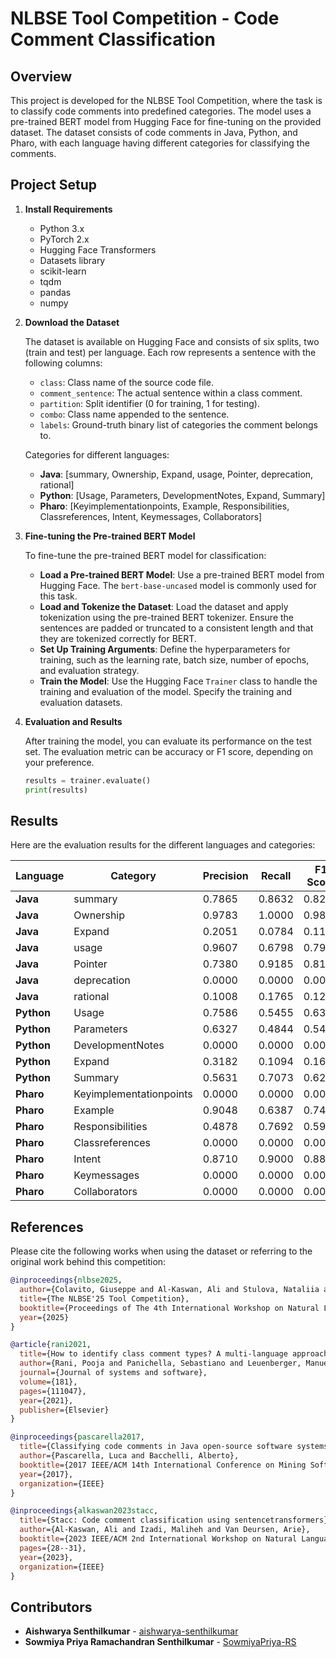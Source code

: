 # NLBSE Tool Competition - Code Comment Classification

## Overview

This project is developed for the NLBSE Tool Competition, where the task is to classify code comments into predefined categories. The model uses a pre-trained BERT model from Hugging Face for fine-tuning on the provided dataset. The dataset consists of code comments in Java, Python, and Pharo, with each language having different categories for classifying the comments.

## Project Setup

1. **Install Requirements**

   - Python 3.x
   - PyTorch 2.x
   - Hugging Face Transformers
   - Datasets library
   - scikit-learn
   - tqdm
   - pandas
   - numpy

2. **Download the Dataset**

   The dataset is available on Hugging Face and consists of six splits, two (train and test) per language. Each row represents a sentence with the following columns:
   - `class`: Class name of the source code file.
   - `comment_sentence`: The actual sentence within a class comment.
   - `partition`: Split identifier (0 for training, 1 for testing).
   - `combo`: Class name appended to the sentence.
   - `labels`: Ground-truth binary list of categories the comment belongs to.

   Categories for different languages:
   - **Java**: [summary, Ownership, Expand, usage, Pointer, deprecation, rational]
   - **Python**: [Usage, Parameters, DevelopmentNotes, Expand, Summary]
   - **Pharo**: [Keyimplementationpoints, Example, Responsibilities, Classreferences, Intent, Keymessages, Collaborators]

3. **Fine-tuning the Pre-trained BERT Model**

   To fine-tune the pre-trained BERT model for classification:
   
   - **Load a Pre-trained BERT Model**: Use a pre-trained BERT model from Hugging Face. The `bert-base-uncased` model is commonly used for this task.
   - **Load and Tokenize the Dataset**: Load the dataset and apply tokenization using the pre-trained BERT tokenizer. Ensure the sentences are padded or truncated to a consistent length and that they are tokenized correctly for BERT.
   - **Set Up Training Arguments**: Define the hyperparameters for training, such as the learning rate, batch size, number of epochs, and evaluation strategy.
   - **Train the Model**: Use the Hugging Face `Trainer` class to handle the training and evaluation of the model. Specify the training and evaluation datasets.


4. **Evaluation and Results**

   After training the model, you can evaluate its performance on the test set. The evaluation metric can be accuracy or F1 score, depending on your preference.

   ```python
   results = trainer.evaluate()
   print(results)
   ```

## Results

Here are the evaluation results for the different languages and categories:

| Language | Category | Precision | Recall | F1 Score |
|----------|----------|-----------|--------|----------|
| **Java** | summary | 0.7865 | 0.8632 | 0.8231 |
| **Java** | Ownership | 0.9783 | 1.0000 | 0.9890 |
| **Java** | Expand | 0.2051 | 0.0784 | 0.1135 |
| **Java** | usage | 0.9607 | 0.6798 | 0.7962 |
| **Java** | Pointer | 0.7380 | 0.9185 | 0.8184 |
| **Java** | deprecation | 0.0000 | 0.0000 | 0.0000 |
| **Java** | rational | 0.1008 | 0.1765 | 0.1283 |
| **Python** | Usage | 0.7586 | 0.5455 | 0.6346 |
| **Python** | Parameters | 0.6327 | 0.4844 | 0.5487 |
| **Python** | DevelopmentNotes | 0.0000 | 0.0000 | 0.0000 |
| **Python** | Expand | 0.3182 | 0.1094 | 0.1628 |
| **Python** | Summary | 0.5631 | 0.7073 | 0.6270 |
| **Pharo** | Keyimplementationpoints | 0.0000 | 0.0000 | 0.0000 |
| **Pharo** | Example | 0.9048 | 0.6387 | 0.7488 |
| **Pharo** | Responsibilities | 0.4878 | 0.7692 | 0.5970 |
| **Pharo** | Classreferences | 0.0000 | 0.0000 | 0.0000 |
| **Pharo** | Intent | 0.8710 | 0.9000 | 0.8852 |
| **Pharo** | Keymessages | 0.0000 | 0.0000 | 0.0000 |
| **Pharo** | Collaborators | 0.0000 | 0.0000 | 0.0000 |

## References

Please cite the following works when using the dataset or referring to the original work behind this competition:

```bibtex
@inproceedings{nlbse2025,
  author={Colavito, Giuseppe and Al-Kaswan, Ali and Stulova, Nataliia and Rani, Pooja},
  title={The NLBSE'25 Tool Competition},
  booktitle={Proceedings of The 4th International Workshop on Natural Language-based Software Engineering (NLBSE'25)},
  year={2025}
}

@article{rani2021,
  title={How to identify class comment types? A multi-language approach for class comment classification},
  author={Rani, Pooja and Panichella, Sebastiano and Leuenberger, Manuel and Di Sorbo, Andrea and Nierstrasz, Oscar},
  journal={Journal of systems and software},
  volume={181},
  pages={111047},
  year={2021},
  publisher={Elsevier}
}

@inproceedings{pascarella2017,
  title={Classifying code comments in Java open-source software systems},
  author={Pascarella, Luca and Bacchelli, Alberto},
  booktitle={2017 IEEE/ACM 14th International Conference on Mining Software Repositories (MSR)},
  year={2017},
  organization={IEEE}
}

@inproceedings{alkaswan2023stacc,
  title={Stacc: Code comment classification using sentencetransformers},
  author={Al-Kaswan, Ali and Izadi, Maliheh and Van Deursen, Arie},
  booktitle={2023 IEEE/ACM 2nd International Workshop on Natural Language-Based Software Engineering (NLBSE)},
  pages={28--31},
  year={2023},
  organization={IEEE}
}
```
## Contributors

- **Aishwarya Senthilkumar** - [aishwarya-senthilkumar](https://github.com/aishwarya-senthilkumar)
- **Sowmiya Priya Ramachandran Senthilkumar** - [SowmiyaPriya-RS](https://github.com/SowmiyaPriya-RS)
